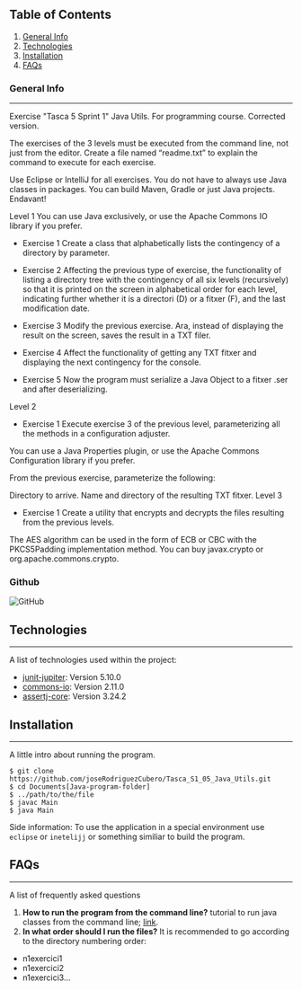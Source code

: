 ## Table of Contents
1. [General Info](#general-info)
2. [Technologies](#technologies)
3. [Installation](#installation)
4. [FAQs](#faqs)
### General Info
***
Exercise "Tasca 5 Sprint 1" Java Utils. For programming course. Corrected version. 

The exercises of the 3 levels must be executed from the command line, not just from the editor. Create a file named “readme.txt” to explain the command to execute for each exercise.


Use Eclipse or IntelliJ for all exercises.
You do not have to always use Java classes in packages.
You can build Maven, Gradle or just Java projects.
Endavant!

Level 1
You can use Java exclusively, or use the Apache Commons IO library if you prefer.

- Exercise 1
Create a class that alphabetically lists the contingency of a directory by parameter.

- Exercise 2
Affecting the previous type of exercise, the functionality of listing a directory tree with the contingency of all six levels (recursively) so that it is printed on the screen in alphabetical order for each level, indicating further whether it is a directori (D) or a fitxer (F), and the last modification date.

- Exercise 3
Modify the previous exercise. Ara, instead of displaying the result on the screen, saves the result in a TXT filer.

- Exercise 4
Affect the functionality of getting any TXT fitxer and displaying the next contingency for the console.

- Exercise 5
Now the program must serialize a Java Object to a fitxer .ser and after deserializing.


Level 2


- Exercise 1
Execute exercise 3 of the previous level, parameterizing all the methods in a configuration adjuster.

You can use a Java Properties plugin, or use the Apache Commons Configuration library if you prefer.

From the previous exercise, parameterize the following:

Directory to arrive.
Name and directory of the resulting TXT fitxer.
Level 3
- Exercise 1
Create a utility that encrypts and decrypts the files resulting from the previous levels.

The AES algorithm can be used in the form of ECB or CBC with the PKCS5Padding implementation method. You can buy javax.crypto or org.apache.commons.crypto.
### Github
![GitHub]([https://github.com/joseRodriguezCubero/Tasca_S1_05_Java_Utils](https://repository-images.githubusercontent.com/702881438/17ed3924-3931-4d34-9b9e-1df239e54942))
## Technologies
***
A list of technologies used within the project:
* [junit-jupiter](https://junit.org/junit5/docs/current/user-guide/): Version 5.10.0
* [commons-io](https://commons.apache.org/proper/commons-io/): Version 2.11.0
* [assertj-core](https://assertj.github.io/doc/): Version 3.24.2
## Installation
***
A little intro about running the program. 
```
$ git clone https://github.com/joseRodriguezCubero/Tasca_S1_05_Java_Utils.git
$ cd Documents[Java-program-folder]
$ ../path/to/the/file
$ javac Main
$ java Main
```
Side information: To use the application in a special environment use ```eclipse``` or ```inetelijj``` or something similiar to build the program.

## FAQs
***
A list of frequently asked questions
1. **How to run the program from the command line?**
tutorial to run java classes from the command line; [link](https://vidatecno.net/como-ejecutar-un-programa-java-desde-el-simbolo-del-sistema/). 
2. __In what order should I run the files?__ 
It is recommended to go according to the directory numbering order:
* n1exercici1
* n1exercici2
* n1exercici3...
